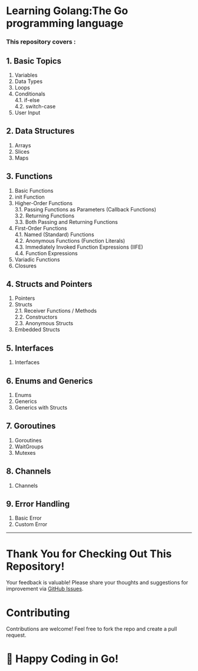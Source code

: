 # Learning Golang:The Go programming language
### This repository covers :

## 1. Basic Topics
1. Variables  
2. Data Types  
3. Loops  
4. Conditionals  
   4.1. if-else  
   4.2. switch-case  
5. User Input  

## 2. Data Structures
1. Arrays  
2. Slices  
3. Maps  

## 3. Functions
1. Basic Functions  
2. init Function  
3. Higher-Order Functions  
   3.1. Passing Functions as Parameters (Callback Functions)  
   3.2. Returning Functions  
   3.3. Both Passing and Returning Functions  
4. First-Order Functions  
   4.1. Named (Standard) Functions  
   4.2. Anonymous Functions (Function Literals)  
   4.3. Immediately Invoked Function Expressions (IIFE)  
   4.4. Function Expressions  
5. Variadic Functions  
6. Closures  

## 4. Structs and Pointers
1. Pointers  
2. Structs  
   2.1. Receiver Functions / Methods  
   2.2. Constructors  
   2.3. Anonymous Structs  
3. Embedded Structs  

## 5. Interfaces
1. Interfaces

## 6. Enums and Generics
1. Enums  
2. Generics  
3. Generics with Structs  

## 7. Goroutines
1. Goroutines  
2. WaitGroups  
3. Mutexes  

## 8. Channels
1. Channels  

## 9. Error Handling
1. Basic Error 
2. Custom Error  



---
# Thank You for Checking Out This Repository!
Your feedback is valuable! Please share your thoughts and suggestions for improvement via [GitHub Issues](https://github.com/alamgir-ahosain/learn-go/issues).

# Contributing  
Contributions are welcome! Feel free to fork the repo and create a pull request.


# 🚀 Happy Coding in Go!

